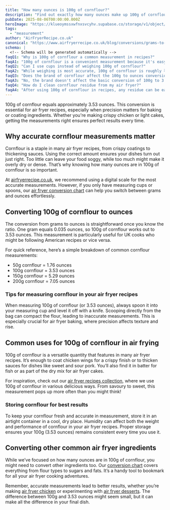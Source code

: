 ```yaml
---
title: "How many ounces is 100g of cornflour?"
description: "Find out exactly how many ounces make up 100g of cornflour for perfect air fryer recipes every time. Includes easy conversion tips!"
pubDate: 2025-08-06T00:00:00.000Z
heroImage: "https://klueoymssxwfnxsvcyhv.supabase.co/storage/v1/object/public/Shmucket/how-many-ounces-is-100g-of-cornflour.webp"
tags:
  - "measurement"
author: "AirFryerRecipe.co.uk"
canonical: "https://www.airfryerrecipe.co.uk/blog/conversions/grams-to-ounces/how-many-ounces-is-100g-of-cornflour"
schema: |
  <!-- Schema will be generated automatically -->
faqQ1: "Why is 100g of cornflour a common measurement in recipes?"
faqA1: "100g of cornflour is a convenient measurement because it's easy to scale up or down in recipes. Many standard air fryer recipes are designed to serve 2-4 people, and 100g (3.53 ounces) of cornflour typically provides enough coating or thickening power for these portions without leaving excess."
faqQ2: "Can I use cups instead of weighing 100g of cornflour?"
faqA2: "While weighing is most accurate, 100g of cornflour is roughly ¾ cup plus 1 tablespoon when measured correctly. However, we recommend using scales for precision, especially in baking. The <a href=https://www.airfryerrecipe.co.uk/air-fryer-conversion-chart>air fryer conversion chart</a> on our site includes both weight and volume measurements for your convenience."
faqQ3: "Does the brand of cornflour affect the 100g to ounces conversion?"
faqA3: "No, the brand doesn't affect the basic conversion of 100g to 3.53 ounces. However, different brands might have slightly varying densities, which could affect how it packs into measuring cups. That's why weighing 100g of cornflour gives you the most consistent results in your air fryer cooking."
faqQ4: "How do I clean cornflour residue from my air fryer?"
faqA4: "After using 100g of cornflour in recipes, any residue can be easily cleaned with a damp cloth or our recommended <a href=https://www.airfryerrecipe.co.uk/air-fryer-cleaner>air fryer cleaner</a>. Always ensure the appliance is cool before cleaning. For stubborn spots, a paste of baking soda and water works wonders without damaging your air fryer's surfaces."
---
```

<p>100g of cornflour equals approximately 3.53 ounces. This conversion is essential for air fryer recipes, especially when precision matters for baking or coating ingredients. Whether you're making crispy chicken or light cakes, getting the measurements right ensures perfect results every time.</p>

<h2>Why accurate cornflour measurements matter</h2>
<p>Cornflour is a staple in many air fryer recipes, from crispy coatings to thickening sauces. Using the correct amount ensures your dishes turn out just right. Too little can leave your food soggy, while too much might make it overly dry or dense. That’s why knowing how many ounces are in 100g of cornflour is so important.</p>
<p>At <a href=https://www.airfryerrecipe.co.uk/>airfryerrecipe.co.uk</a>, we recommend using a digital scale for the most accurate measurements. However, if you only have measuring cups or spoons, our <a href=https://www.airfryerrecipe.co.uk/air-fryer-conversion-chart>air fryer conversion chart</a> can help you switch between grams and ounces effortlessly.</p>

<h2>Converting 100g of cornflour to ounces</h2>
<p>The conversion from grams to ounces is straightforward once you know the ratio. One gram equals 0.035 ounces, so 100g of cornflour works out to 3.53 ounces. This measurement is particularly useful for UK cooks who might be following American recipes or vice versa.</p>
<p>For quick reference, here’s a simple breakdown of common cornflour measurements:</p>
<ul>
<li>50g cornflour = 1.76 ounces</li>
<li>100g cornflour = 3.53 ounces</li>
<li>150g cornflour = 5.29 ounces</li>
<li>200g cornflour = 7.05 ounces</li>
</ul>

<h3>Tips for measuring cornflour in your air fryer recipes</h3>
<p>When measuring 100g of cornflour (or 3.53 ounces), always spoon it into your measuring cup and level it off with a knife. Scooping directly from the bag can compact the flour, leading to inaccurate measurements. This is especially crucial for air fryer baking, where precision affects texture and rise.</p>

<h2>Common uses for 100g of cornflour in air frying</h2>
<p>100g of cornflour is a versatile quantity that features in many air fryer recipes. It’s enough to coat chicken wings for a crispy finish or to thicken sauces for dishes like sweet and sour pork. You’ll also find it in batter for fish or as part of the dry mix for air fryer cakes.</p>
<p>For inspiration, check out our <a href=https://www.airfryerrecipe.co.uk/recipes>air fryer recipes collection</a>, where we use 100g of cornflour in various delicious ways. From savoury to sweet, this measurement pops up more often than you might think!</p>

<h3>Storing cornflour for best results</h3>
<p>To keep your cornflour fresh and accurate in measurement, store it in an airtight container in a cool, dry place. Humidity can affect both the weight and performance of cornflour in your air fryer recipes. Proper storage ensures your 100g (3.53 ounces) remains consistent every time you use it.</p>

<h2>Converting other common air fryer ingredients</h2>
<p>While we’ve focused on how many ounces are in 100g of cornflour, you might need to convert other ingredients too. Our <a href=https://www.airfryerrecipe.co.uk/air-fryer-conversion-chart>conversion chart</a> covers everything from flour types to sugars and fats. It’s a handy tool to bookmark for all your air fryer cooking adventures.</p>
<p>Remember, accurate measurements lead to better results, whether you’re making <a href=https://www.airfryerrecipe.co.uk/recipe-category/chicken>air fryer chicken</a> or experimenting with <a href=https://www.airfryerrecipe.co.uk/recipe-category/dessert>air fryer desserts</a>. The difference between 100g and 3.53 ounces might seem small, but it can make all the difference in your final dish.</p>
